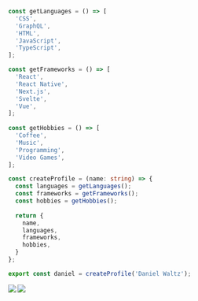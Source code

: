 ```typescript
const getLanguages = () => [
  'CSS',
  'GraphQL',
  'HTML',
  'JavaScript',
  'TypeScript',
];

const getFrameworks = () => [
  'React',
  'React Native',
  'Next.js',
  'Svelte',
  'Vue',
];
  
const getHobbies = () => [
  'Coffee',
  'Music',
  'Programming',
  'Video Games',
];

const createProfile = (name: string) => {  
  const languages = getLanguages();
  const frameworks = getFrameworks();
  const hobbies = getHobbies();
  
  return {
    name,
    languages,
    frameworks,
    hobbies,
  }
};

export const daniel = createProfile('Daniel Waltz');
```

<a href="https://github-readme-stats.vercel.app/api?username=loftwah&theme=tokyonight&show_icons=true">
  <img align="left" src="https://github-readme-stats.vercel.app/api?username=danielwaltz&theme=tokyonight&show_icons=true" />
</a>

<a href="https://github-readme-stats.vercel.app/api/top-langs/?username=loftwah&theme=tokyonight">
  <img align="left" src="https://github-readme-stats.vercel.app/api/top-langs/?username=danielwaltz&theme=tokyonight" />
</a>
